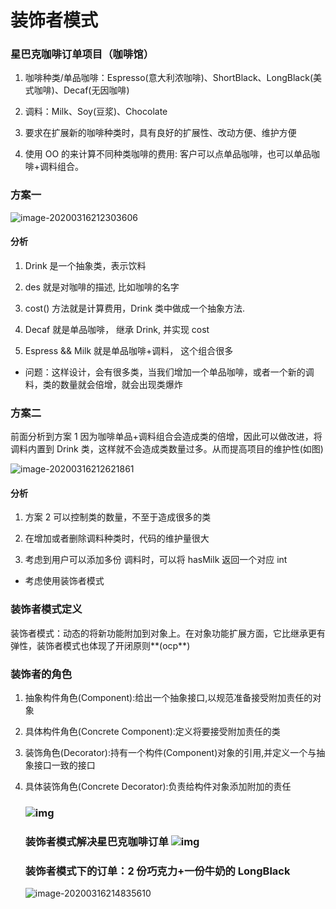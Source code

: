 # 装饰者模式

### 星巴克咖啡订单项目（咖啡馆）

1. 咖啡种类/单品咖啡：Espresso(意大利浓咖啡)、ShortBlack、LongBlack(美式咖啡)、Decaf(无因咖啡)

2. 调料：Milk、Soy(豆浆)、Chocolate

3. 要求在扩展新的咖啡种类时，具有良好的扩展性、改动方便、维护方便

4. 使用 OO 的来计算不同种类咖啡的费用: 客户可以点单品咖啡，也可以单品咖啡+调料组合。

   

### 方案一

![image-20200316212303606](C:\Users\49770\AppData\Roaming\Typora\typora-user-images\image-20200316212303606.png)

#### 分析

1. Drink 是一个抽象类，表示饮料

2. des 就是对咖啡的描述, 比如咖啡的名字

3. cost() 方法就是计算费用，Drink 类中做成一个抽象方法.

4. Decaf 就是单品咖啡， 继承 Drink, 并实现 cost

5. Espress && Milk 就是单品咖啡+调料， 这个组合很多

* 问题：这样设计，会有很多类，当我们增加一个单品咖啡，或者一个新的调料，类的数量就会倍增，就会出现类爆炸

### 方案二

前面分析到方案 1 因为咖啡单品+调料组合会造成类的倍增，因此可以做改进，将调料内置到 Drink 类，这样就不会造成类数量过多。从而提高项目的维护性(如图)

![image-20200316212621861](C:\Users\49770\AppData\Roaming\Typora\typora-user-images\image-20200316212621861.png)

#### 分析

1. 方案 2 可以控制类的数量，不至于造成很多的类

2. 在增加或者删除调料种类时，代码的维护量很大
3. 考虑到用户可以添加多份 调料时，可以将 hasMilk 返回一个对应 int

* 考虑使用装饰者模式

### 装饰者模式定义

装饰者模式：动态的将新功能附加到对象上。在对象功能扩展方面，它比继承更有弹性，装饰者模式也体现了开闭原则**(ocp**)

### 装饰者的角色

1. 抽象构件角色(Component):给出一个抽象接口,以规范准备接受附加责任的对象

2. 具体构件角色(Concrete Component):定义将要接受附加责任的类

3. 装饰角色(Decorator):持有一个构件(Component)对象的引用,并定义一个与抽象接口一致的接口

4. 具体装饰角色(Concrete Decorator):负责给构件对象添加附加的责任

   ### ![img](https://images0.cnblogs.com/blog/657180/201412/071935185455365.png)  

   ### 装饰者模式解决星巴克咖啡订单                  ![img](file:///C:/Users/49770/AppData/Local/Temp/msohtmlclip1/01/clip_image002.jpg)      

   

   ### 装饰者模式下的订单：2 份巧克力+一份牛奶的 LongBlack

    ![image-20200316214835610](C:\Users\49770\AppData\Roaming\Typora\typora-user-images\image-20200316214835610.png)